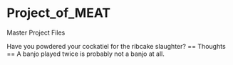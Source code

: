 # Project_of_MEAT
Master Project Files


Have you powdered your cockatiel for the ribcake slaughter?
== Thoughts == 
A banjo played twice is probably not a banjo at all.
